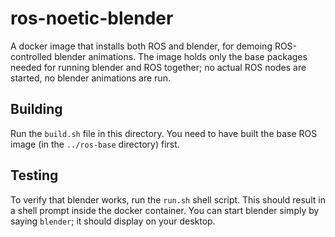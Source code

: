 ros-noetic-blender
==================

A docker image that installs both ROS and blender, for demoing
ROS-controlled blender animations.  The image holds only the base
packages needed for running blender and ROS together; no actual ROS
nodes are started, no blender animations are run.

## Building

Run the `build.sh` file in this directory.  You need to have built
the base ROS image (in the `../ros-base` directory) first.

## Testing
To verify that blender works, run the `run.sh` shell script.
This should result in a shell prompt inside the docker container.
You can start blender simply by saying `blender`; it should display
on your desktop.
